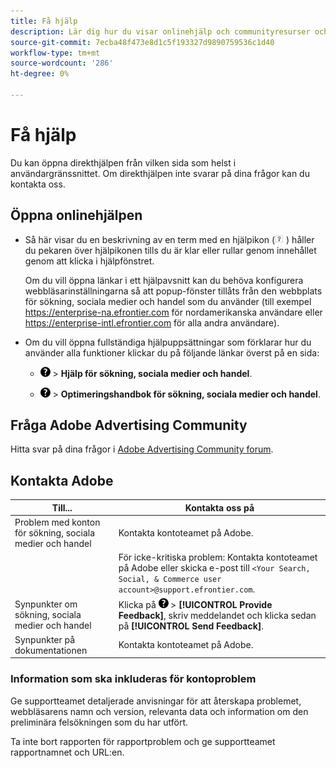```yaml
---
title: Få hjälp
description: Lär dig hur du visar onlinehjälp och communityresurser och hur du får teknisk support.
source-git-commit: 7ecba48f473e8d1c5f193327d9890759536c1d40
workflow-type: tm+mt
source-wordcount: '286'
ht-degree: 0%

---
```


# Få hjälp

Du kan öppna direkthjälpen från vilken sida som helst i användargränssnittet. Om direkthjälpen inte svarar på dina frågor kan du kontakta oss.

## Öppna onlinehjälpen

* Så här visar du en beskrivning av en term med en hjälpikon (![Hjälpikon](/help/search-social-commerce/assets/help-field.png "Hjälpikon") ) håller du pekaren över hjälpikonen tills du är klar eller rullar genom innehållet genom att klicka i hjälpfönstret.

   Om du vill öppna länkar i ett hjälpavsnitt kan du behöva konfigurera webbläsarinställningarna så att popup-fönster tillåts från den webbplats för sökning, sociala medier och handel som du använder (till exempel https://enterprise-na.efrontier.com för nordamerikanska användare eller https://enterprise-intl.efrontier.com för alla andra användare).

* Om du vill öppna fullständiga hjälpuppsättningar som förklarar hur du använder alla funktioner klickar du på följande länkar överst på en sida:

   * ![Hjälp](/help/search-social-commerce/assets/help-main-menu.png "Hjälp") > **Hjälp för sökning, sociala medier och handel**.

   * ![Hjälp](/help/search-social-commerce/assets/help-main-menu.png "Hjälp") > **Optimeringshandbok för sökning, sociala medier och handel**.

## Fråga Adobe Advertising Community

Hitta svar på dina frågor i [Adobe Advertising Community forum](https://experienceleaguecommunities.adobe.com/t5/adobe-advertising-cloud/ct-p/adobe-advertising-cloud-community).

## Kontakta Adobe

| Till... | Kontakta oss på |
| ---- | ---- |
| Problem med konton för sökning, sociala medier och handel | Kontakta kontoteamet på Adobe. |
|  | För icke-kritiska problem: Kontakta kontoteamet på Adobe eller skicka e-post till `<Your Search, Social, & Commerce user account>@support.efrontier.com`. |
| Synpunkter om sökning, sociala medier och handel | Klicka på ![Hjälp](/help/search-social-commerce/assets/help-main-menu.png "Hjälp") > **[!UICONTROL Provide Feedback]**, skriv meddelandet och klicka sedan på **[!UICONTROL Send Feedback]**. |
| Synpunkter på dokumentationen | Kontakta kontoteamet på Adobe. |

### Information som ska inkluderas för kontoproblem

Ge supportteamet detaljerade anvisningar för att återskapa problemet, webbläsarens namn och version, relevanta data och information om den preliminära felsökningen som du har utfört.

Ta inte bort rapporten för rapportproblem och ge supportteamet rapportnamnet och URL:en.
